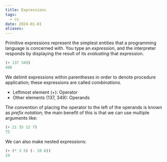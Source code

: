 ```yaml
---
title: Expressions
tags:
  - cs
date: 2024-01-01
aliases:
---
```

Primitive expressions represent the simplest entities that a programming language is concerned with.  You type an _expression_, and the interpreter responds by displaying the result of its _evaluating_ that expression.

```scheme
(+ 137 349)
486
```

We delimit expressions within parentheses in order to denote procedure application; these expressions are called *combinations*.
- Leftmost element (+): Operator
- Other elements (137, 349): Operands

The convention of placing the operator to the left of the operands is known as *prefix notation*; the main benefit of this is that we can use multiple arguments like:
```scheme
(+ 21 35 12 7)
75
```

We can also make nested expressions:
```scheme
(+ (* 3 5) (- 10 6))
19
```
